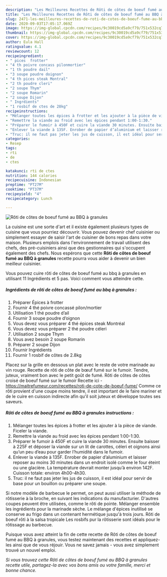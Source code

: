 ```yaml
---
description: "Les Meilleures Recettes de Rôti de côtes de boeuf fumé au BBQ à granules"
title: "Les Meilleures Recettes de Rôti de côtes de boeuf fumé au BBQ à granules"
slug: 2471-les-meilleures-recettes-de-roti-de-cotes-de-boeuf-fume-au-bbq-a-granules
date: 2020-09-03T17:05:17.069Z
image: https://img-global.cpcdn.com/recipes/9c30019cd5a9cf79/751x532cq70/roti-de-cotes-de-boeuf-fume-au-bbq-a-granules-photo-principale-de-la-recette.jpg
thumbnail: https://img-global.cpcdn.com/recipes/9c30019cd5a9cf79/751x532cq70/roti-de-cotes-de-boeuf-fume-au-bbq-a-granules-photo-principale-de-la-recette.jpg
cover: https://img-global.cpcdn.com/recipes/9c30019cd5a9cf79/751x532cq70/roti-de-cotes-de-boeuf-fume-au-bbq-a-granules-photo-principale-de-la-recette.jpg
author: Eula Hall
ratingvalue: 4.1
reviewcount: 12
recipeingredient:
- " pices  frotter"
- "4 th poivre concass pilonmortier"
- "1 th poudre dail"
- "3 soupe poudre doignon"
- "4 th pices steak Montral"
- "2 th poudre cleri"
- "2 soupe Thym"
- "2 soupe Romarin"
- "2 soupe Dijon"
- " Ingrdients"
- "1 rosbif de ctes de 28kg"
recipeinstructions:
- "Mélanger toutes les épices à frotter et les ajouter à la pièce de viande. Ficeler la viande."
- "Remettre la viande au froid avec les épices pendant 1:00-1:30."
- "Préparer le fumoir à 450F et cuire la viande 30 minutes. Ensuite baisser à 225F et déposer la viande sur un lit de carottes, céleri et oignons ainsi qu’un peu d’eau pour garder l’humidité dans le fumoir."
- "Enlever la viande à 135F. Enrober de papier d’aluminium et laisser reposer au moins 30 minutes dans un endroit isolé comme le four éteint ou une glacière. La température devrait monter jusqu’à environ 142F. Cuisson totale: environ 4h00-4h30."
- "Truc: il ne faut pas jeter les jus de cuisson, il est idéal pour servir de base pour un bouillon ou préparer une soupe."
categories:
- Resep
tags:
- rti
- de
- ctes

katakunci: rti de ctes 
nutrition: 144 calories
recipecuisine: Indonesian
preptime: "PT27M"
cooktime: "PT37M"
recipeyield: "4"
recipecategory: Lunch

---
```



![Rôti de côtes de boeuf fumé au BBQ à granules](https://img-global.cpcdn.com/recipes/9c30019cd5a9cf79/751x532cq70/roti-de-cotes-de-boeuf-fume-au-bbq-a-granules-photo-principale-de-la-recette.jpg)

La cuisine est une sorte d'art et il existe également plusieurs types de cuisine que vous pourriez découvrir. Vous pouvez devenir chef cuisinier ou simplement essayer de saisir l'art de cuisiner de bons repas dans votre maison. Plusieurs emplois dans l'environnement de travail utilisent des chefs, des pré-cuisiniers ainsi que des gestionnaires qui s'occupent également des chefs. Nous espérons que cette <strong> Rôti de côtes de boeuf fumé au BBQ à granules </strong> recette pourra vous aider à devenir un bien meilleur cuisinier.

<!--inarticleads1-->

Vous pouvez cuire rôti de côtes de boeuf fumé au bbq à granules en utilisant 11 Ingrédients et 5 pas. Voici comment vous atteindre cette.

##### Ingrédients de rôti de côtes de boeuf fumé au bbq à granules :

1. Préparer  Épices à frotter
1. Fournir 4 thé poivre concassé pilon/mortier
1. Utilisation 1 thé poudre d’ail
1. Fournir 3 soupe poudre d’oignon
1. Vous devez vous préparer 4 thé épices steak Montréal
1. Vous devez vous préparer 2 thé poudre céleri
1. Utilisation 2 soupe Thym
1. Vous avez besoin 2 soupe Romarin
1. Préparer 2 soupe Dijon
1. Fournir  Ingrédients
1. Fournir 1 rosbif de côtes de 2.8kg


Placez sur la grille en dessous un plat avec le reste de votre marinade au vin rouge. Recette de rôti de côte de bœuf fumé sur le fumoir. Tendre, juteux, vraiment bon avec le petit goût de fumé. Rôti de côtes de côtes croisé de boeuf fumé sur le fumoir Recette ici - https://maitrefumeur.com/recettes/roti-de-cote-de-boeuf-fume/ Comme ce rôti provient d&#39;une coupe moins tendre, il est important de le faire mariner et de le cuire en cuisson indirecte afin qu&#39;il soit juteux et développe toutes ses saveurs. 

<!--inarticleads2-->

##### Rôti de côtes de boeuf fumé au BBQ à granules instructions :

1. Mélanger toutes les épices à frotter et les ajouter à la pièce de viande. Ficeler la viande.
1. Remettre la viande au froid avec les épices pendant 1:00-1:30.
1. Préparer le fumoir à 450F et cuire la viande 30 minutes. Ensuite baisser à 225F et déposer la viande sur un lit de carottes, céleri et oignons ainsi qu’un peu d’eau pour garder l’humidité dans le fumoir.
1. Enlever la viande à 135F. Enrober de papier d’aluminium et laisser reposer au moins 30 minutes dans un endroit isolé comme le four éteint ou une glacière. La température devrait monter jusqu’à environ 142F. Cuisson totale: environ 4h00-4h30.
1. Truc: il ne faut pas jeter les jus de cuisson, il est idéal pour servir de base pour un bouillon ou préparer une soupe.


Si notre modèle de barbecue le permet, on peut aussi utiliser la méthode de rôtisserie à la broche, en suivant les indications du manufacturier. D&#39;autres coupes peuvent être utilisées, comme le rôti de pointe. Mélanger ensemble les ingrédients pour la marinade sèche. Le mélange d&#39;épices inutilisé se conserve au frigo dans un contenant hermétique jusqu&#39;à trois jours. Rôti de boeuf rôti à la salsa tropicale Les rosbifs pur la rôtisserie sont idéals pour le rôtissage au barbecue. 

<!--inarticleads1-->

<p>
Puisque vous avez atteint la fin de cette recette de Rôti de côtes de boeuf fumé au BBQ à granules, vous testez maintenant des recettes et appliquez-les ainsi que de vous réjouir. Vous ne savez jamais - vous avez simplement trouvé un nouvel emploi.
</p>

<p>
<i>Si vous trouvez cette Rôti de côtes de boeuf fumé au BBQ à granules recette utile, partagez-la avec vos bons amis ou votre famille, merci et bonne chance.</i>
</p>
